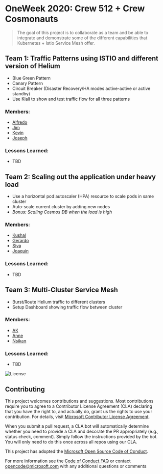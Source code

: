 # OneWeek 2020: Crew 512 + Crew Cosmonauts



> The goal of this project is to collaborate as a team and be able to integrate and demonstrate some of the different capabilities that Kubernetes + Istio Service Mesh offer.


## Team 1: Traffic Patterns using ISTIO and different version of Helium

- Blue Green Pattern
- Canary Pattern
- Circuit Breaker (Disaster Recovery/HA modes active-active or active standby)
- Use Kiali to show and test traffic flow for all three patterns

### Members:
  - [Alfredo](https://github.com/alfredoihernandez)
  - [Jim](https://github.com/jkeane)
  - [Kevin](https://github.com/kev-ms)
  - [Joseph](https://github.com/jofultz)

### Lessons Learned:

  - TBD

## Team 2: Scaling out the application under heavy load

- Use a horizontal pod autoscaler (HPA) resource to scale pods in same cluster
- Auto-scale current cluster by adding new nodes
- *Bonus: Scaling Cosmos DB when the load is high*

### Members:
  - [Kushal](https://github.com/kforeverisback)
  - [Gerardo](https://github.com/gortegaMS)
  - [Siva](https://github.com/sivamu)
  - [Joaquin](https://github.com/joaquinrz)

### Lessons Learned:
  - TBD

## Team 3: Multi-Cluster Service Mesh

  - Burst/Route Helium traffic to different clusters
  - Setup Dashboard showing traffic flow between cluster

### Members:
  - [AK](https://github.com/AAkindele)
  - [Anne](https://github.com/aflinchb) 
  - [Nsikan](https://github.com/PurpleBriar)

### Lessons Learned:

  - TBD

![License](https://img.shields.io/badge/license-MIT-green.svg)

## Contributing

This project welcomes contributions and suggestions. Most contributions require you to agree to a
Contributor License Agreement (CLA) declaring that you have the right to, and actually do, grant us
the rights to use your contribution. For details, visit [Microsoft Contributor License Agreement](https://cla.opensource.microsoft.com).

When you submit a pull request, a CLA bot will automatically determine whether you need to provide
a CLA and decorate the PR appropriately (e.g., status check, comment). Simply follow the instructions
provided by the bot. You will only need to do this once across all repos using our CLA.

This project has adopted the [Microsoft Open Source Code of Conduct](https://opensource.microsoft.com/codeofconduct/).

For more information see the [Code of Conduct FAQ](https://opensource.microsoft.com/codeofconduct/faq/) or
contact [opencode@microsoft.com](mailto:opencode@microsoft.com) with any additional questions or comments
